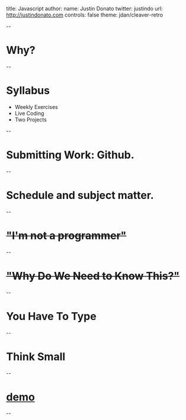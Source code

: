 title: Javascript 
author:
  name: Justin Donato
  twitter: justindo
  url: http://justindonato.com
controls: false
theme: jdan/cleaver-retro

--

Why?
====

--

Syllabus
===

- Weekly Exercises
- Live Coding
- Two Projects

--

Submitting Work: Github.
===

--

Schedule and subject matter.
===

--

<del>"I'm not a programmer"</del>
===

-- 

<del>"Why Do We Need to Know This?"</del>
===

--

You Have To Type
====

--

Think Small
====

--

[demo](http://miniatureape.github.io/facecontroller/)
===

--
